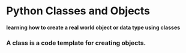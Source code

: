 # Python Classes and Objects

**learning how to create a real world object or data type using classes**

### A class is a code template for creating objects.
